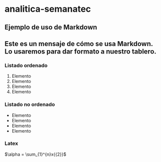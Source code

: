 # analitica-semanatec

## Ejemplo de uso de Markdown

Este es un mensaje de cómo se usa Markdown. Lo usaremos para dar formato a nuestro tablero.
---

### Listado ordenado 
1. Elemento 
2. Elemento 
3. Elemento 
4. Elemento 

### Listado no ordenado 

- Elemento
- Elemento
- Elemento
- Elemento

### Latex

$\alpha = \sum_{1}^{n}x{{2}}$

